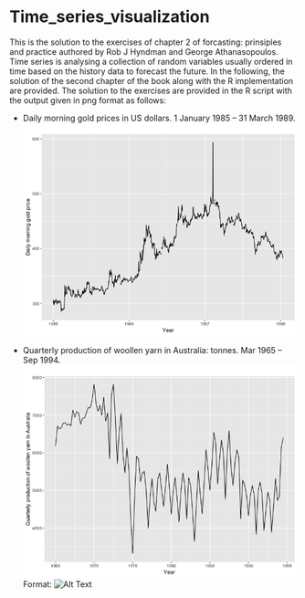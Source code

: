 # Time_series_visualization
This is the solution to the exercises of chapter 2 of forcasting: prinsiples and practice authored by Rob J Hyndman and George Athanasopoulos. Time series is analysing a collection of random variables usually ordered in time based on the history data to forecast the future. In the following, the solution of the second chapter of the book along with the R implementation are provided. The solution to the exercises are provided in the R script with the output given in png format as follows:


- Daily morning gold prices in US dollars. 1 January 1985 – 31 March 1989.
![GitHub Logo](/daily_morning_price.png)

- Quarterly production of woollen yarn in Australia: tonnes. Mar 1965 – Sep 1994.
![GitHub Logo](/woolyrn.png)
Format: ![Alt Text](https://github.com/vahidNaghshin/Chapter_8_Introductory_Time_Series_with_R/blob/master/woolyrn.png)
